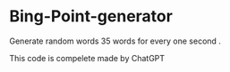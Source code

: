 # Bing-Point-generator
Generate random words 35 words for every one second .

This code is compelete made by ChatGPT
